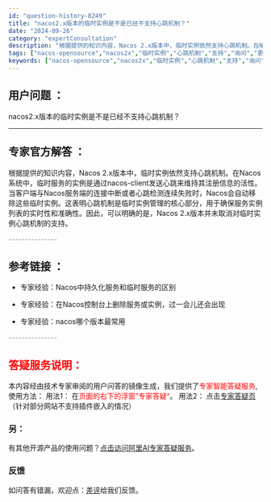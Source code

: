 ```yaml
---
id: "question-history-8249"
title: "nacos2.x版本的临时实例是不是已经不支持心跳机制？"
date: "2024-09-26"
category: "expertConsultation"
description: "根据提供的知识内容，Nacos 2.x版本中，临时实例依然支持心跳机制。在Nacos系统中，临时服务的实例是通过nacos-client发送心跳来维持其注册信息的活性。当客户端与Nacos服务端的连接中断或者心跳检测连续失败时，Nacos会自动移除这些临时实例。这表明心跳机制是临时实例管理的核心部分"
tags: ["nacos-opensource","nacos2x","临时实例","心跳机制","支持","询问","更新"]
keywords: ["nacos-opensource","nacos2x","临时实例","心跳机制","支持","询问","更新"]
---
```


## 用户问题 ： 
 nacos2.x版本的临时实例是不是已经不支持心跳机制？  

---------------
## 专家官方解答 ：

根据提供的知识内容，Nacos 2.x版本中，临时实例依然支持心跳机制。在Nacos系统中，临时服务的实例是通过nacos-client发送心跳来维持其注册信息的活性。当客户端与Nacos服务端的连接中断或者心跳检测连续失败时，Nacos会自动移除这些临时实例。这表明心跳机制是临时实例管理的核心部分，用于确保服务实例列表的实时性和准确性。因此，可以明确的是，Nacos 2.x版本并未取消对临时实例心跳机制的支持。


<font color="#949494">---------------</font> 


## 参考链接 ：

* 专家经验：Nacos中持久化服务和临时服务的区别 
 
 * 专家经验：在Nacos控制台上删除服务或实例，过一会儿还会出现 
 
 * 专家经验：nacos哪个版本最常用 


 <font color="#949494">---------------</font> 
 


## <font color="#FF0000">答疑服务说明：</font> 

本内容经由技术专家审阅的用户问答的镜像生成，我们提供了<font color="#FF0000">专家智能答疑服务</font>,使用方法：
用法1： 在<font color="#FF0000">页面的右下的浮窗”专家答疑“</font>。
用法2： 点击[专家答疑页](https://answer.opensource.alibaba.com/docs/intro)（针对部分网站不支持插件嵌入的情况）
### 另：


有其他开源产品的使用问题？[点击访问阿里AI专家答疑服务](https://answer.opensource.alibaba.com/docs/intro)。
### 反馈
如问答有错漏，欢迎点：[差评](https://ai.nacos.io/user/feedbackByEnhancerGradePOJOID?enhancerGradePOJOId=13600)给我们反馈。
